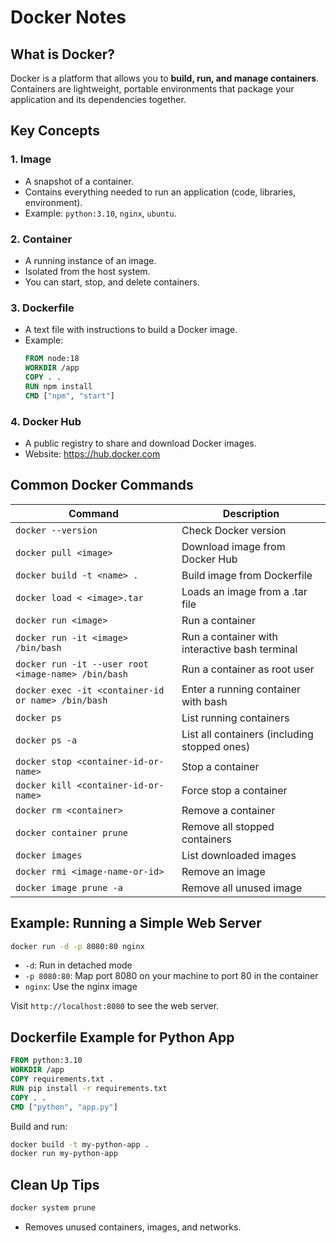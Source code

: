 # Docker Notes

## What is Docker?
Docker is a platform that allows you to **build, run, and manage containers**. Containers are lightweight, portable environments that package your application and its dependencies together.

## Key Concepts

### 1. **Image**
- A snapshot of a container.
- Contains everything needed to run an application (code, libraries, environment).
- Example: `python:3.10`, `nginx`, `ubuntu`.

### 2. **Container**
- A running instance of an image.
- Isolated from the host system.
- You can start, stop, and delete containers.

### 3. **Dockerfile**
- A text file with instructions to build a Docker image.
- Example:
  ```Dockerfile
  FROM node:18
  WORKDIR /app
  COPY . .
  RUN npm install
  CMD ["npm", "start"]
  ```

### 4. **Docker Hub**
- A public registry to share and download Docker images.
- Website: https://hub.docker.com


## Common Docker Commands

| Command | Description |
|--|-|
| `docker --version` | Check Docker version |
| `docker pull <image>` | Download image from Docker Hub |
| `docker build -t <name> .` | Build image from Dockerfile |
| `docker load < <image>.tar` | Loads an image from a .tar file |
| `docker run <image>` | Run a container |
| `docker run -it <image> /bin/bash` | Run a container with interactive bash terminal |
| `docker run -it --user root <image-name> /bin/bash` | Run a container as root user |
| `docker exec -it <container-id or name> /bin/bash` | Enter a running container with bash |
| `docker ps` | List running containers |
| `docker ps -a` | List all containers (including stopped ones)|
| `docker stop <container-id-or-name>` | Stop a container |
| `docker kill <container-id-or-name>` | Force stop a container |
| `docker rm <container>` | Remove a container |
| `docker container prune` | Remove all stopped containers |
| `docker images` | List downloaded images |
| `docker rmi <image-name-or-id>` | Remove an image |
| `docker image prune -a` | Remove all unused image |


## Example: Running a Simple Web Server

```bash
docker run -d -p 8080:80 nginx
```

- `-d`: Run in detached mode
- `-p 8080:80`: Map port 8080 on your machine to port 80 in the container
- `nginx`: Use the nginx image

Visit `http://localhost:8080` to see the web server.



## Dockerfile Example for Python App

```Dockerfile
FROM python:3.10
WORKDIR /app
COPY requirements.txt .
RUN pip install -r requirements.txt
COPY . .
CMD ["python", "app.py"]
```

Build and run:
```bash
docker build -t my-python-app .
docker run my-python-app
```



## Clean Up Tips

```bash
docker system prune
```
- Removes unused containers, images, and networks.
